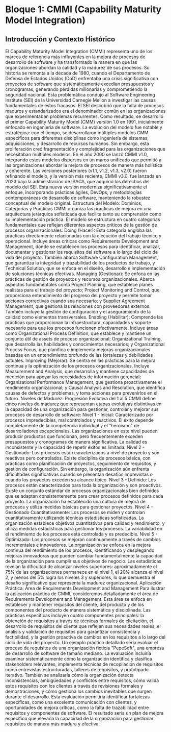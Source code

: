# Bloque 1: CMMI (Capability Maturity Model Integration)

## Introducción y Contexto Histórico

El Capability Maturity Model Integration (CMMI) representa uno de los marcos de
referencia más influyentes en la mejora de procesos de desarrollo de software y ha
transformado la manera en que las organizaciones abordan la calidad y la madurez
de sus procesos. Su historia se remonta a la década de 1980, cuando el
Departamento de Defensa de Estados Unidos (DoD) enfrentaba una crisis
significativa con proyectos de software que sistemáticamente excedían presupuestos
y cronogramas, generando pérdidas millonarias y comprometiendo la seguridad
nacional.
Esta problemática condujo al Software Engineering Institute (SEI) de la Universidad
Carnegie Mellon a investigar las causas fundamentales de estos fracasos. El SEI
descubrió que la falta de procesos maduros y estandarizados era el denominador
común en las organizaciones que experimentaban problemas recurrentes. Como
resultado, se desarrolló el primer Capability Maturity Model (CMM) versión 1.0 en
1991, inicialmente enfocado en ingeniería de software.
La evolución del modelo fue notable y estratégica: con el tiempo, se desarrollaron
múltiples modelos CMM específicos para diferentes disciplinas como ingeniería de
sistemas, adquisiciones, y desarrollo de recursos humanos. Sin embargo, esta
proliferación creó fragmentación y complejidad para las organizaciones que
necesitaban múltiples modelos. En el año 2000 se lanzó CMMI v1.0, integrando estos
modelos dispersos en un marco unificado que permitió a las organizaciones abordar
la mejora de procesos de manera más holística y coherente.
Las versiones posteriores (v1.1, v1.2, v1.3, v2.0) fueron refinando el modelo, y la
versión más reciente, CMMI v3.0, fue lanzada en 2023 bajo la administración de
ISACA, que adquirió los derechos del modelo del SEI. Esta nueva versión moderniza
significativamente el enfoque, incorporando prácticas ágiles, DevOps, y
metodologías contemporáneas de desarrollo de software, manteniendo la robustez
conceptual del modelo original.
Estructura del Modelo: Dominios, Categorías y Prácticas
CMMI organiza las prácticas de mejora en una arquitectura jerárquica sofisticada que
facilita tanto su comprensión como su implementación práctica. El modelo se
estructura en cuatro categorías fundamentales que reflejan diferentes aspectos
críticos de la gestión de procesos organizacionales:
Doing (Hacer): Esta categoría engloba las prácticas directamente relacionadas con la
ejecución del trabajo técnico y operacional. Incluye áreas críticas como
Requirements Development and Management, donde se establecen los procesos
para identificar, analizar, documentar y gestionar los requisitos del software a lo largo
del ciclo de vida del proyecto. También abarca Software Configuration Management,
que garantiza la integridad y trazabilidad de los productos de trabajo, y Technical
Solution, que se enfoca en el diseño, desarrollo e implementación de soluciones
técnicas efectivas.
Managing (Gestionar): Se enfoca en las prácticas de gestión de proyectos y recursos
organizacionales. Abarca aspectos fundamentales como Project Planning, que
establece planes realistas para el trabajo del proyecto; Project Monitoring and
Control, que proporciona entendimiento del progreso del proyecto y permite tomar
acciones correctivas cuando sea necesario; y Supplier Agreement Management, que
gestiona las relaciones con proveedores externos. También incluye la gestión de
configuración y el aseguramiento de la calidad como elementos transversales.
Enabling (Habilitar): Comprende las prácticas que proporcionan la infraestructura,
capacidades y soporte necesario para que los procesos funcionen efectivamente.
Incluye áreas como Organizational Process Definition, que establece y mantiene un
conjunto útil de assets de proceso organizacional; Organizational Training, que
desarrolla las habilidades y conocimientos necesarios; y Organizational Process
Focus, que planifica e implementa mejoras organizacionales basadas en un
entendimiento profundo de las fortalezas y debilidades actuales.
Improving (Mejorar): Se centra en las prácticas para la mejora continua y la
optimización de los procesos organizacionales. Incluye Measurement and Analysis,
que desarrolla y mantiene capacidades de medición para apoyar las necesidades de
información gerencial; Organizational Performance Management, que gestiona
proactivamente el rendimiento organizacional; y Causal Analysis and Resolution, que
identifica causas de defectos y problemas, y toma acciones para prevenirlos en el
futuro.
Niveles de Madurez: Progresión Evolutiva del 1 al 5
CMMI define cinco niveles de madurez que representan etapas evolutivas distintivas
en la capacidad de una organización para gestionar, controlar y mejorar sus procesos
de desarrollo de software:
Nivel 1 - Inicial: Caracterizado por procesos impredecibles, mal controlados y
reactivos. El éxito depende completamente de la competencia individual y el
"heroísmo" de desarrolladores excepcionales. Las organizaciones en este nivel
pueden producir productos que funcionan, pero frecuentemente exceden
presupuestos y cronogramas de manera significativa. La calidad es inconsistente y la
capacidad de repetir éxitos es limitada.
Nivel 2 - Gestionado: Los procesos están caracterizados a nivel de proyecto y son
reactivos pero controlados. Existe disciplina de procesos básica, con prácticas como
planificación de proyectos, seguimiento de requisitos, y gestión de configuración. Sin
embargo, la organización aún enfrenta dificultades significativas cuando se presentan
desafíos imprevistas o cuando los proyectos exceden su alcance típico.
Nivel 3 - Definido: Los procesos están caracterizados para toda la organización y son
proactivos. Existe un conjunto estándar de procesos organizacionales bien definidos
que se adaptan consistentemente para crear procesos definidos para cada proyecto.
La organización ha establecido una cultura de mejora de procesos y utiliza medidas
básicas para gestionar proyectos.
Nivel 4 - Gestionado Cuantitativamente: Los procesos se miden y controlan
cuantitativamente utilizando técnicas estadísticas sofisticadas. La organización
establece objetivos cuantitativos para calidad y rendimiento, y utiliza medidas
estadísticas para gestionar los procesos. La variabilidad en el rendimiento de los
procesos está controlada y es predecible.
Nivel 5 - Optimizado: Los procesos se mejoran continuamente a través de cambios
incrementales e innovadores. La organización se enfoca en la mejora continua del
rendimiento de los procesos, identificando y desplegando mejoras innovadoras que
pueden cambiar fundamentalmente la capacidad de la organización para cumplir sus
objetivos de negocio.
Las estadísticas revelan la dificultad de alcanzar niveles superiores:
aproximadamente el 75% de las organizaciones permanece en el nivel 1, el 20%
alcanza el nivel 2, y menos del 5% logra los niveles 3 y superiores, lo que demuestra el
desafío significativo que representa la madurez organizacional.
Aplicación Práctica: Área de Requirements Development and Management
Para ilustrar la aplicación práctica de CMMI, consideremos detalladamente el área de
Requirements Development and Management. Esta área se enfoca en establecer y
mantener requisitos del cliente, del producto y de los componentes del producto de
manera sistemática y disciplinada. Las prácticas específicas incluyen cuatro
componentes principales: la obtención de requisitos a través de técnicas formales de
elicitación, el desarrollo de requisitos del cliente que reflejen sus necesidades reales,
el análisis y validación de requisitos para garantizar consistencia y factibilidad, y la
gestión proactiva de cambios en los requisitos a lo largo del ciclo de vida del
proyecto.
Un ejemplo práctico detallado sería evaluar el proceso de requisitos de una
organización ficticia "PepeSoft", una empresa de desarrollo de software de tamaño
mediano. La evaluación incluiría examinar sistemáticamente cómo la organización
identifica y clasifica stakeholders relevantes, implementa técnicas de recopilación de
requisitos como entrevistas estructuradas, talleres de requisitos, y prototipado
iterativo. También se analizaría cómo la organización detecta inconsistencias,
ambigüedades y conflictos entre requisitos, cómo valida estos requisitos con los
clientes a través de revisiones formales y demostraciones, y cómo gestiona los
cambios inevitables que surgen durante el desarrollo.
Esta evaluación permitiría identificar fortalezas específicas, como una excelente
comunicación con clientes, y oportunidades de mejora críticas, como la falta de
trazabilidad entre requisitos y componentes de software. El resultado sería un plan de
mejora específico que elevaría la capacidad de la organización para gestionar
requisitos de manera más madura y efectiva.
